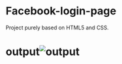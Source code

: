 # Facebook-login-page
Project purely based on HTML5 and CSS.
# output![output](https://user-images.githubusercontent.com/98044607/225387618-dd3ae8fc-59c0-477a-876e-35251527cbe6.png)

